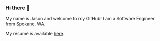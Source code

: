 ### Hi there 👋

My name is Jason and welcome to my GitHub! I am a Software Engineer from Spokane, WA.

My résumé is available [here](https://github.com/jason-ball/jason-ball/blob/master/Jason%20Ball%20Resume.pdf).

<a rel="me" href="https://mastodon.social/@jason_m"></a>
